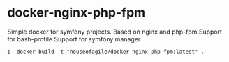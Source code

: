docker-nginx-php-fpm
=================

Simple docker for symfony projects.
Based on nginx and php-fpm 
Support for bash-profile
Support for symfony manager



    $  docker build -t "houseofagile/docker-nginx-php-fpm:latest" .
